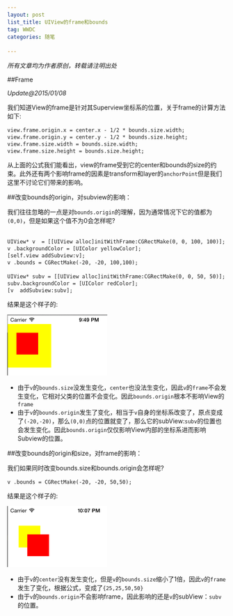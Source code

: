 ```yaml
---
layout: post
list_title: UIView的frame和bounds
tag: WWDC
categories: 随笔

---
```

<em>所有文章均为作者原创，转载请注明出处</em>


##Frame

<em> Update@2015/01/08 </em>

我们知道View的frame是针对其Superview坐标系的位置，关于frame的计算方法如下: 

```objc
view.frame.origin.x = center.x - 1/2 * bounds.size.width;   
view.frame.origin.y = center.y - 1/2 * bounds.size.height;  
view.frame.size.width = bounds.size.width;
view.frame.size.height = bounds.size.height;  
```

从上面的公式我们能看出，view的frame受到它的center和bounds的size的约束。此外还有两个影响frame的因素是transform和layer的`anchorPoint`但是我们这里不讨论它们带来的影响。


##改变bounds的origin，对subview的影响：

我们往往忽略的一点是对`bounds.origin`的理解，因为通常情况下它的值都为`(0,0)`，但是如果这个值不为0会怎样呢?

```

UIView* v  = [[UIView alloc]initWithFrame:CGRectMake(0, 0, 100, 100)];
v .backgroundColor = [UIColor yellowColor];
[self.view addSubview:v];
v .bounds = CGRectMake(-20, -20, 100,100);

UIView* subv = [[UIView alloc]initWithFrame:CGRectMake(0, 0, 50, 50)];
subv.backgroundColor = [UIColor redColor];
[v  addSubview:subv];

```
结果是这个样子的:

![](/assets/images/2011/06/bounds1.png)

- 由于`v`的`bounds.size`没发生变化，`center`也没法生变化，因此`v`的`frame`不会发生变化，它相对父类的位置不会变化。因此`bounds.origin`根本不影响View的`frame`
- 由于`v`的`bounds.origin`发生了变化，相当于`v`自身的坐标系改变了，原点变成了`(-20,-20)`，那么`(0,0)`点的位置就变了，那么它的subView:`subv`的位置也会发生变化。因此`bounds.origin`仅仅影响View内部的坐标系进而影响Subview的位置。


##改变bounds的origin和size，对frame的影响：

我们如果同时改变bounds.size和bounds.origin会怎样呢?

```
v .bounds = CGRectMake(-20, -20, 50,50);

```

结果是这个样子的:

![Alt text](/assets/images/2011/06/bounds2.png)

- 由于`v`的`center`没有发生变化，但是`v`的`bounds.size`缩小了1倍，因此`v`的`frame`发生了变化，根据公式，变成了`{25,25,50,50}`
- 由于`v`的`bounds.origin`不会影响frame，因此影响的还是`v`的subView：`subv`的位置。




